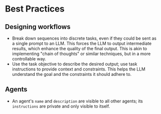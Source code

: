 # Best Practices

## Designing workflows
- Break down sequences into discrete tasks, even if they could be sent as a single prompt to an LLM. This forces the LLM to output intermediate results, which enhance the quality of the final output. This is akin to implementing "chain of thoughts" or similar techniques, but in a more controllable way.
- Use the task objective to describe the desired output; use task instructions to provide context and constraints. This helps the LLM understand the goal and the constraints it should adhere to.

## Agents
- An agent's `name` and `description` are visible to all other agents; its `instructions` are private and only visible to itself.